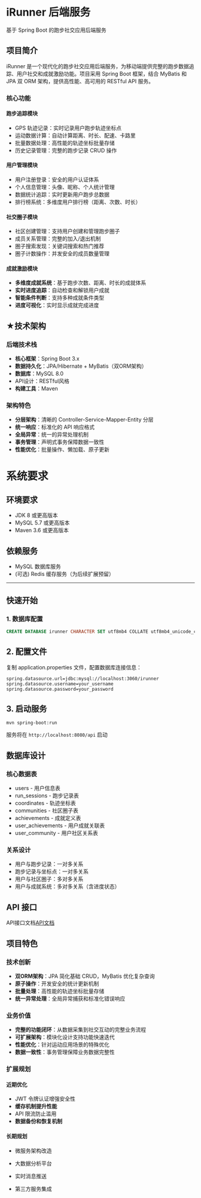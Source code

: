 # iRunner 后端服务

基于 Spring Boot 的跑步社交应用后端服务

## 项目简介

iRunner 是一个现代化的跑步社交应用后端服务，为移动端提供完整的跑步数据追踪、用户社交和成就激励功能。项目采用 Spring Boot 框架，结合 MyBatis 和 JPA 双 ORM 架构，提供高性能、高可用的 RESTful API 服务。

### 核心功能

#### 跑步追踪模块
- GPS 轨迹记录：实时记录用户跑步轨迹坐标点
- 运动数据计算：自动计算距离、时长、配速、卡路里
- 批量数据处理：高性能的轨迹坐标批量存储
- 历史记录管理：完整的跑步记录 CRUD 操作

#### 用户管理模块
- 用户注册登录：安全的用户认证体系
- 个人信息管理：头像、昵称、个人统计管理
- 数据统计追踪：实时更新用户跑步总数据
- 排行榜系统：多维度用户排行榜（距离、次数、时长）

#### 社交圈子模块
- 社区创建管理：支持用户创建和管理跑步圈子
- 成员关系管理：完整的加入/退出机制
- 圈子搜索发现：关键词搜索和热门推荐
- 圈子计数操作：并发安全的成员数量管理

#### 成就激励模块
- **多维度成就系统**：基于跑步次数、距离、时长的成就体系
- **实时进度追踪**：自动检查和解锁用户成就
- **智能条件判断**：支持多种成就条件类型
- **进度可视化**：实时显示成就完成进度

## ★技术架构

### 后端技术栈
- **核心框架**：Spring Boot 3.x
- **数据持久化**：JPA/Hibernate + MyBatis（双ORM架构）
- **数据库**：MySQL 8.0
- API设计：RESTful风格
- **构建工具**：Maven

### 架构特色
- **分层架构**：清晰的 Controller-Service-Mapper-Entity 分层
- **统一响应**：标准化的 API 响应格式
- **全局异常**：统一的异常处理机制
- **事务管理**：声明式事务保障数据一致性
- **性能优化**：批量操作、懒加载、原子更新

# 系统要求

## 环境要求
- JDK 8 或更高版本  
- MySQL 5.7 或更高版本  
- Maven 3.6 或更高版本  

## 依赖服务
- MySQL 数据库服务  
- (可选) Redis 缓存服务（为后续扩展预留）  

---

## 快速开始

### 1. 数据库配置

```sql
CREATE DATABASE irunner CHARACTER SET utf8mb4 COLLATE utf8mb4_unicode_ci
```

## 2. 配置文件

复制 application.properties 文件，配置数据库连接信息：

```properties
spring.datasource.url=jdbc:mysql://localhost:3060/irunner
spring.datasource.username=your_username
spring.datasource.password=your_password
```

## 3. 启动服务
```
mvn spring-boot:run
```
服务将在 `http://localhost:8080/api` 启动

## 数据库设计

### 核心数据表
- users - 用户信息表  
- run_sessions - 跑步记录表  
- coordinates - 轨迹坐标表  
- communities - 社区圈子表  
- achievements - 成就定义表  
- user_achievements - 用户成就关联表  
- user_community - 用户社区关系表  

### 关系设计
- 用户与跑步记录：一对多关系  
- 跑步记录与坐标点：一对多关系  
- 用户与社区圈子：多对多关系  
- 用户与成就系统：多对多关系（含进度状态）

## API 接口

API接口文档[API文档](https://github.com/kavic519/iRunner/blob/main/irunner_springboot/API.md)


## 项目特色

### 技术创新

- **双ORM架构**：JPA 简化基础 CRUD，MyBatis 优化复杂查询  
- **原子操作**：开发安全的统计更新机制  
- **批量处理**：高性能的轨迹坐标批量存储  
- **统一异常处理**：全局异常捕获和标准化错误响应  

### 业务价值

- **完整的功能闭环**：从数据采集到社交互动的完整业务流程  
- **可扩展架构**：模块化设计支持功能快速迭代  
- **性能优化**：针对运动应用场景的特殊优化  
- **数据一致性**：事务管理保障业务数据完整性  

### 扩展规划

#### 近期优化

- JWT 令牌认证增强安全性  
- **缓存机制提升性能**  
- API 限流防止滥用  
- **数据备份和恢复机制**

#### 长期规划
- 微服务架构改造

- 大数据分析平台

- 实时消息推送

- 第三方服务集成

